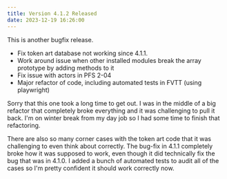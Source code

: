 ```yaml
---
title: Version 4.1.2 Released
date: 2023-12-19 16:26:00
---
```


This is another bugfix release.

- Fix token art database not working since 4.1.1.
- Work around issue when other installed modules break the array prototype by adding methods to it
- Fix issue with actors in PFS 2-04
- Major refactor of code, including automated tests in FVTT (using playwright)

Sorry that this one took a long time to get out. I was in the middle of
a big refactor that completely broke everything and it was challenging
to pull it back. I'm on winter break from my day job so I had some time to
finish that refactoring.

There are also so many corner cases with the token art code that it was
challenging to even think about correctly. The bug-fix in 4.1.1 completely
broke how it was supposed to work, even though it did technically fix the
bug that was in 4.1.0. I added a bunch of automated tests to audit all of the cases so I'm pretty confident it should work correctly now.
